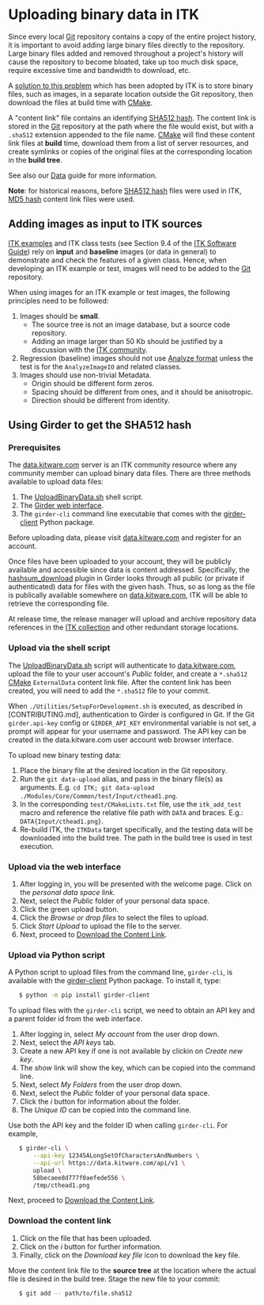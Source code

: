 Uploading binary data in ITK
============================

Since every local [Git] repository contains a copy of the entire project
history, it is important to avoid adding large binary files directly to the
repository. Large binary files added and removed throughout a project's history
will cause the repository to become bloated, take up too much disk space,
require excessive time and bandwidth to download, etc.

A [solution to this problem] which has been adopted by ITK is to store binary
files, such as images, in a separate location outside the Git repository, then
download the files at build time with [CMake].

A "content link" file contains an identifying [SHA512 hash]. The content
link is stored in the [Git] repository at the path where the file would exist,
but with a `.sha512` extension appended to the file name. [CMake] will find
these content link files at **build** time, download them from a list of server
resources, and create symlinks or copies of the original files at the
corresponding location in the **build tree**.

See also our [Data](Data.md) guide for more information.

**Note**: for historical reasons, before [SHA512 hash] files were used in ITK,
[MD5 hash] content link files were used.

Adding images as input to ITK sources
-------------------------------------

[ITK examples] and ITK class tests (see Section 9.4 of the
[ITK Software Guide]) rely on **input** and **baseline** images (or data in
general) to demonstrate and check the features of a given class. Hence, when
developing an ITK example or test, images will need to be added to the [Git]
repository.

When using images for an ITK example or test images, the following principles
need to be followed:

  1. Images should be **small**.
     * The source tree is not an image database, but a source code repository.
     * Adding an image larger than 50 Kb should be justified by a discussion
      with the [ITK community].
  2. Regression (baseline) images should not use [Analyze format] unless the
     test is for the `AnalyzeImageIO` and related classes.
  3. Images should use non-trivial Metadata.
     * Origin should be different form zeros.
     * Spacing should be different from ones, and it should be anisotropic.
     * Direction should be different from identity.

Using Girder to get the SHA512 hash
-----------------------------------

### Prerequisites

The [data.kitware.com] server is an ITK community resource where any community
member can upload binary data files. There are three methods available to
upload data files:

  1. The [UploadBinaryData.sh] shell script.
  1. The [Girder web interface].
  2. The `girder-cli` command line executable that comes with the
     [girder-client] Python package.

Before uploading data, please visit [data.kitware.com] and register for an
account.

Once files have been uploaded to your account, they will be publicly available
and accessible since data is content addressed. Specifically, the
[hashsum_download] plugin in Girder looks through all public (or private if
authenticated) data for files with the given hash. Thus, so as long as the file
is publically available somewhere on [data.kitware.com], ITK will be able to
retrieve the corresponding file.

At release time, the release manager will upload and archive repository data
references in the [ITK collection] and other redundant storage locations.


### Upload via the shell script

The [UploadBinaryData.sh] script will authenticate to [data.kitware.com],
upload the file to your user account's *Public* folder, and create a
`*.sha512` [CMake] `ExternalData` content link file. After the content link
has been created, you will need to add the `*.sha512` file to your commit.

When `./Utilities/SetupForDevelopment.sh` is executed, as described in
[CONTRIBUTING.md], authentication to Girder is configured in Git. If the Git
`girder.api-key` config or `GIRDER_API_KEY` environmental variable is not set,
a prompt will appear for your username and password. The API key can be
created in the data.kitware.com user account web browser interface.

To upload new binary testing data:

  1. Place the binary file at the desired location in the Git repository.
  2. Run the `git data-upload` alias, and pass in the binary file(s) as arguments. E.g.
     `cd ITK; git data-upload ./Modules/Core/Common/test/Input/cthead1.png`.
  3. In the corresponding `test/CMakeLists.txt` file, use the
     `itk_add_test` macro and reference the relative file path with `DATA` and braces.
     E.g.: `DATA{Input/cthead1.png}`.
  4. Re-build ITK, the `ITKData` target specifically, and the testing data will be
     downloaded into the build tree. The path in the build tree is used in test execution.


### Upload via the web interface

  1. After logging in, you will be presented with the welcome page. Click on
     the *personal data space link*.
  2. Next, select the *Public* folder of your personal data space.
  3. Click the green upload button.
  4. Click the *Browse or drop files* to select the files to upload.
  5. Click *Start Upload* to upload the file to the server.
  6. Next, proceed to [Download the Content Link].

### Upload via Python script

A Python script to upload files from the command line, `girder-cli`, is
available with the [girder-client] Python package. To install it, type:

```sh
   $ python -m pip install girder-client
```

To upload files with the `girder-cli` script, we need to obtain an API key and a
parent folder id from the web interface.

  1. After logging in, select *My account* from the user drop down.
  2. Next, select the *API keys* tab.
  3. Create a new API key if one is not available by clickin on *Create new
     key*.
  4. The *show* link will show the key, which can be copied into the command
     line.
  5. Next, select *My Folders* from the user drop down.
  6. Next, select the *Public* folder of your personal data space.
  7. Click the *i* button for information about the folder.
  8. The *Unique ID* can be copied into the command line.

Use both the API key and the folder ID when calling `girder-cli`. For example,

```sh
   $ girder-cli \
       --api-key 12345ALongSetOfCharactersAndNumbers \
       --api-url https://data.kitware.com/api/v1 \
       upload \
       58becaee8d777f0aefede556 \
       /tmp/cthead1.png
```

Next, proceed to [Download the Content Link].

### Download the content link

  1. Click on the file that has been uploaded.
  2. Click on the *i* button for further information.
  3. Finally, click on the *Download key file* icon to download the key file.

Move the content link file to the **source tree** at the location where the
actual file is desired in the build tree. Stage the new file to your commit:

```sh
   $ git add -- path/to/file.sha512
```



[Download the Content Link]: https://itk.org/ITKExamples/Documentation/Contribute/UploadBinaryData.html#download-the-content-link
[CMake]: https://cmake.org/
[data.kitware.com]: https://data.kitware.com/
[girder-client]: https://girder.readthedocs.io/en/latest/python-client.html#the-command-line-interface
[Girder web interface]: https://girder.readthedocs.io/en/latest/user-guide.html
[Git]: https://git-scm.com/
[hashsum_download]: https://girder.readthedocs.io/en/latest/plugins.html#hashsum-download
[ITK collection]: https://data.kitware.com/#collection/57b5c9e58d777f126827f5a1
[ITK community]: https://discourse.itk.org/
[ITK Examples]: https://itk.org/ITKExamples/index.html
[ITK Software Guide]: https://itk.org/ItkSoftwareGuide.pdf
[solution to this problem]: https://blog.kitware.com/cmake-externaldata-using-large-files-with-distributed-version-control/
[UploadBinaryData.sh]: ../Utilities/UploadBinaryData.sh

[Analyze format]: http://www.grahamwideman.com/gw/brain/analyze/formatdoc.htm
[MD5 hash]: https://en.wikipedia.org/wiki/MD5
[SHA512 hash]: https://en.wikipedia.org/wiki/SHA-2
